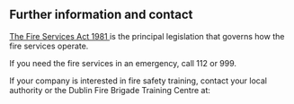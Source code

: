 ##  Further information and contact

[ The Fire Services Act 1981
](https://www.irishstatutebook.ie/eli/1981/act/30/enacted/en/html) is the
principal legislation that governs how the fire services operate.

If you need the fire services in an emergency, call 112 or 999.

If your company is interested in fire safety training, contact your local
authority or the Dublin Fire Brigade Training Centre at:
